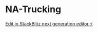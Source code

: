 # NA-Trucking

[Edit in StackBlitz next generation editor ⚡️](https://stackblitz.com/~/github.com/E235-81/NA-Trucking)